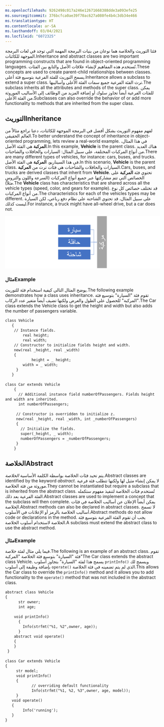 ```yaml
---
ms.openlocfilehash: 9262498c017a246e12671668388dde3a093efe25
ms.sourcegitcommit: 376bcfca0ae39f70ac627a080fe4b4c3db34e466
ms.translationtype: HT
ms.contentlocale: ar-SA
ms.lasthandoff: 03/04/2021
ms.locfileid: "6072325"
---
```

<span data-ttu-id="f7c88-101">فئتا التوريث والخلاصة هما نوعان من بنيات البرمجة المهمة التي توجد في لغات البرمجة الموجهة للكائنات.</span><span class="sxs-lookup"><span data-stu-id="f7c88-101">Inheritance and abstract classes are two important programming constructs that are found in object-oriented programming languages.</span></span> <span data-ttu-id="f7c88-102">تُستخدم هذه المفاهيم لإنشاء علاقات الأصل والتابع بين الفئات.</span><span class="sxs-lookup"><span data-stu-id="f7c88-102">These concepts are used to create parent-child relationships between classes.</span></span>
<span data-ttu-id="f7c88-103">يسمح التوريث للفئة الفرعية بتوسيع فئة أعلى.</span><span class="sxs-lookup"><span data-stu-id="f7c88-103">Inheritance allows a subclass to extend a super class.</span></span> <span data-ttu-id="f7c88-104">ترث الفئة الفرعية جميع سمات الفئة الأعلى وأساليبها.</span><span class="sxs-lookup"><span data-stu-id="f7c88-104">The subclass inherits all the attributes and methods of the super class.</span></span> <span data-ttu-id="f7c88-105">يمكن للفئات الفرعية أيضاً تجاوز سلوك أو إضافة المزيد من الوظائف إلى الأساليب الموروثة من الفئة الأعلى.</span><span class="sxs-lookup"><span data-stu-id="f7c88-105">Subclasses can also override the behavior of or add more functionality to methods that are inherited from the super class.</span></span> 

## <a name="inheritance"></a><span data-ttu-id="f7c88-106">التوريث</span><span class="sxs-lookup"><span data-stu-id="f7c88-106">Inheritance</span></span>

<span data-ttu-id="f7c88-107">لفهم مفهوم التوريث بشكل أفضل في البرمجة الموجهة للكائنات، دعنا نراجع مثالاً من العالم الحقيقي.</span><span class="sxs-lookup"><span data-stu-id="f7c88-107">To better understand the concept of inheritance in object-oriented programming, lets review a real-world example.</span></span> <span data-ttu-id="f7c88-108">في هذا المثال، **المركبة** هي الفئة الأصل.</span><span class="sxs-lookup"><span data-stu-id="f7c88-108">In this example, **Vehicle** is the parent class.</span></span> <span data-ttu-id="f7c88-109">هناك العديد من أنواع المركبات المختلفة، على سبيل المثال: السيارات والحافلات والشاحنات.</span><span class="sxs-lookup"><span data-stu-id="f7c88-109">There are many different types of vehicles, for instance: cars, buses, and trucks.</span></span> <span data-ttu-id="f7c88-110">في هذا السيناريو، **المركبة** هي الفئة الأصل.</span><span class="sxs-lookup"><span data-stu-id="f7c88-110">In this scenario, **Vehicle** is the parent class.</span></span> <span data-ttu-id="f7c88-111">السيارات والحافلات والشاحنات هي فئات ترث من **المركبة**.</span><span class="sxs-lookup"><span data-stu-id="f7c88-111">Cars, buses, and trucks are derived classes that inherit from **Vehicle**.</span></span> <span data-ttu-id="f7c88-112">تحتوي فئة **المركبة** على الخصائص التي تتم مشاركتها عبر جميع أنواع المركبات (السرعة واللون والتروس مثلاً).</span><span class="sxs-lookup"><span data-stu-id="f7c88-112">The **Vehicle** class has characteristics that  are shared across all the vehicle types (speed, color, and gears for example).</span></span> <span data-ttu-id="f7c88-113">قد تختلف خصائص كل نوع من أنواع المركبات.</span><span class="sxs-lookup"><span data-stu-id="f7c88-113">The characteristics for each of the vehicles types may be different.</span></span> <span data-ttu-id="f7c88-114">على سبيل المثال، قد تحتوي الشاحنة على نظام دفع رباعي، لكن السيارة ليست كذلك.</span><span class="sxs-lookup"><span data-stu-id="f7c88-114">For instance, a truck might have all-wheel drive, but a car does not.</span></span>

![رسم تخطيطي للتوريث من الفئة الأصل "المركبة" إلى الفئات المشتقة السيارة والحافلة والشاحنة.](../media/inheritance.png)

### <a name="example"></a><span data-ttu-id="f7c88-116">مثال</span><span class="sxs-lookup"><span data-stu-id="f7c88-116">Example</span></span>

<span data-ttu-id="f7c88-117">يوضح المثال التالي كيفية استخدام فئة للتوريث.</span><span class="sxs-lookup"><span data-stu-id="f7c88-117">The following example demonstrates how a class uses inheritance.</span></span> <span data-ttu-id="f7c88-118">تقوم فئة "السيارة" بتوسيع فئة "المركبة" للحصول على الطول والعرض ولكنها تضيف أيضاً متغير عدد الركاب.</span><span class="sxs-lookup"><span data-stu-id="f7c88-118">The Car class extends the Vehicle class to get the height and width but also adds the number of passengers variable.</span></span> 

```xpp
class Vehicle
   {
    // Instance fields.
        real height;
        real width;
    // Constructor to initialize fields height and width.
    new(real _height, real _width)
    {
            height = _ height;
        width = _ width;
     }
   }

class Car extends Vehicle
    {
      // Additional instance field numberOfPassengers. Fields height and width are inherited.
      int numberOfPassengers;

     // Constructor is overridden to initialize z.
     new(real _height, real _width, int _numberOfPassengers)
     {
       // Initialize the fields.
       super(_height, _ width);
       numberOfPassengers = _numberOfPassengers;
     }
    }
 ```

## <a name="abstract"></a><span data-ttu-id="f7c88-119">الخلاصة</span><span class="sxs-lookup"><span data-stu-id="f7c88-119">Abstract</span></span> 

<span data-ttu-id="f7c88-120">يتم تحيد فئات الخلاصة بواسطة الكلمة الأساسية *الخلاصة*.</span><span class="sxs-lookup"><span data-stu-id="f7c88-120">Abstract classes are identified by the keyword *abstract*.</span></span> <span data-ttu-id="f7c88-121">لا يمكن إنشاء مثيل لها ولكنها تتطلب فئة فرعية موروثة من فئة الخلاصة.</span><span class="sxs-lookup"><span data-stu-id="f7c88-121">They cannot be instantiated but require a subclass that is inherited from the abstract class.</span></span> <span data-ttu-id="f7c88-122">تُستخدم فئات الخلاصة لتنفيذ مفهوم ستكمله الفئة الفرعية بعد ذلك.</span><span class="sxs-lookup"><span data-stu-id="f7c88-122">Abstract classes are used to implement a concept that the subclass will then complete.</span></span> <span data-ttu-id="f7c88-123">يمكن أيضاً الإعلان عن أساليب الخلاصة في فئات الخلاصة.</span><span class="sxs-lookup"><span data-stu-id="f7c88-123">Abstract methods can also be declared in abstract classes.</span></span> <span data-ttu-id="f7c88-124">لا تسمح أساليب الخلاصة بالرمز أو الإعلانات في الأسلوب.</span><span class="sxs-lookup"><span data-stu-id="f7c88-124">Abstract methods do not allow code or declarations in the method.</span></span> <span data-ttu-id="f7c88-125">يجب أن تقوم الفئة الفرعية بتوسيع فئة الخلاصة لاستخدام أسلوب الخلاصة.</span><span class="sxs-lookup"><span data-stu-id="f7c88-125">A subclass must extend the abstract class to use the abstract method.</span></span>

### <a name="example"></a><span data-ttu-id="f7c88-126">مثال</span><span class="sxs-lookup"><span data-stu-id="f7c88-126">Example</span></span>

<span data-ttu-id="f7c88-127">فيما يلي مثال لفئة خلاصة.</span><span class="sxs-lookup"><span data-stu-id="f7c88-127">The following is an example of an abstract class.</span></span> <span data-ttu-id="f7c88-128">تقوم فئة "السيارة" بتوسيع فئة الخلاصة "المركبة"</span><span class="sxs-lookup"><span data-stu-id="f7c88-128">The Car class extends the abstract class Vehicle.</span></span> <span data-ttu-id="f7c88-129">يسمح هذا لفئة "السيارة" بتجاوز أسلوب `printInfo()` ويسمح لك بإضافة وظيفة إلى أسلوب `operate()` الذي لم يتم تضمينه في فئة الخلاصة.</span><span class="sxs-lookup"><span data-stu-id="f7c88-129">This allows the Car class to override the `printInfo()` method and it allows you to add functionality to the `operate()` method that was not included in the abstract class.</span></span>

```xpp
abstract class Vehicle
{
      str owner;
      int age;

    void printInfo()
      {
        Info(strfmt("%1, %2",owner, age));
      }
    abstract void operate()
    {
    }
 }

class Car extends Vehicle
{
     str model;
     void printInfo()
     {
            // overriding default functionality
            Info(strfmt("%1, %2, %3",owner, age, model));
     }
   void operate()
   {
        Info('running');
   }
}
 ```
